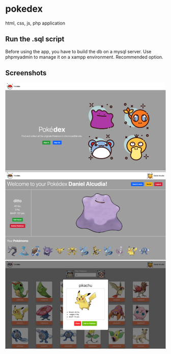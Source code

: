 # pokedex
html, css, js, php application

## Run the .sql script
Before using the app, you have to build the db on a mysql server.
Use phpmyadmin to manage it on a xampp environment. Recommended option.

## Screenshots
![Landing page](https://raw.githubusercontent.com/dnalcudia/pokedex/master/img1.png)
![Profile](https://raw.githubusercontent.com/dnalcudia/pokedex/master/img2.png)
![Home page](https://raw.githubusercontent.com/dnalcudia/pokedex/master/img3.png)
